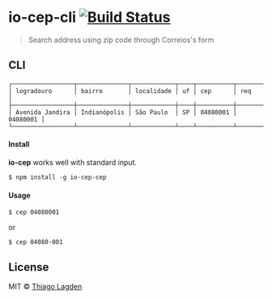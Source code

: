 # io-cep-cli [![Build Status](https://travis-ci.org/lagden/io-cep-cli.svg?branch=master)](https://travis-ci.org/lagden/io-cep-cli)

> Search address using zip code through Correios's form


## CLI

```
┌─────────────────┬──────────────┬────────────┬────┬──────────┬──────────┐
│ logradouro      │ bairro       │ localidade │ uf │ cep      │ req      │
├─────────────────┼──────────────┼────────────┼────┼──────────┼──────────┤
│ Avenida Jandira │ Indianópolis │ São Paulo  │ SP │ 04080001 │ 04080001 │
└─────────────────┴──────────────┴────────────┴────┴──────────┴──────────┘
```


#### Install

**io-cep** works well with standard input.

```
$ npm install -g io-cep-cep
```


#### Usage

```
$ cep 04080001
```

or

```
$ cep 04080-001
```


## License

MIT © [Thiago Lagden](http://lagden.in)
